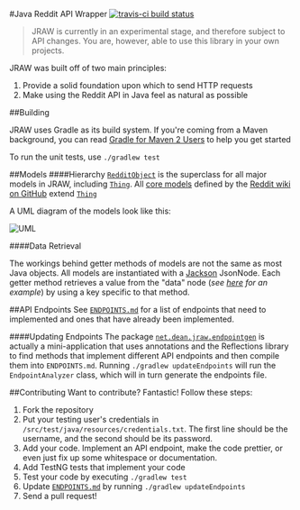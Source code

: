 #Java Reddit API Wrapper [![travis-ci build status](https://travis-ci.org/thatJavaNerd/JRAW.svg?branch=master)](https://travis-ci.org/thatJavaNerd/JRAW)

>JRAW is currently in an experimental stage, and therefore subject to API changes. You are, however, able to use this library in your own projects.

JRAW was built off of two main principles:

1. Provide a solid foundation upon which to send HTTP requests
2. Make using the Reddit API in Java feel as natural as possible

##Building

JRAW uses Gradle as its build system. If you're coming from a Maven background, you can read [Gradle for Maven 2 Users](http://wiki.gradle.org/display/GRADLE/Gradle+for+Maven+2+users) to help you get started

To run the unit tests, use `./gradlew test`

##Models
####Hierarchy
[`RedditObject`](https://github.com/thatJavaNerd/JRAW/blob/master/src/main/java/net/dean/jraw/models/RedditObject.java) is the superclass for all major models in JRAW, including [`Thing`](https://github.com/thatJavaNerd/JRAW/blob/master/src/main/java/net/dean/jraw/models/RedditObject.java). All [core models](https://github.com/thatJavaNerd/JRAW/tree/master/src/main/java/net/dean/jraw/models/core) defined by the [Reddit wiki on GitHub](https://github.com/reddit/reddit/wiki/JSON) extend [`Thing`](https://github.com/thatJavaNerd/JRAW/blob/master/src/main/java/net/dean/jraw/models/Thing.java)

A UML diagram of the models look like this:

![UML](https://i.imgur.com/151gWff.png)

####Data Retrieval

The workings behind getter methods of models are not the same as most Java objects. All models are instantiated with a [Jackson](http://jackson.codehaus.org/) JsonNode. Each getter method retrieves a value from the "data" node (*see [here](http://www.reddit.com/api/me.json) for an example*) by using a key specific to that method.

##API Endpoints
See [`ENDPOINTS.md`](https://github.com/thatJavaNerd/JRAW/blob/master/ENDPOINTS.md) for a list of endpoints that need to implemented and ones that have already been implemented.

####Updating Endpoints
The package [`net.dean.jraw.endpointgen`](https://github.com/thatJavaNerd/JRAW/tree/master/src/main/java/net/dean/jraw/endpointgen) is actually a mini-application that uses annotations and the Reflections library to find methods that implement different API endpoints and then compile them into `ENDPOINTS.md`. Running `./gradlew updateEndpoints` will run the `EndpointAnalyzer` class, which will in turn generate the endpoints file.

##Contributing
Want to contribute? Fantastic! Follow these steps:

1. Fork the repository
2. Put your testing user's credentials in `/src/test/java/resources/credentials.txt`. The first line should be the username, and the second should be its password.
3. Add your code. Implement an API endpoint, make the code prettier, or even just fix up some whitespace or documentation.
4. Add TestNG tests that implement your code
5. Test your code by executing `./gradlew test`
6. Update [`ENDPOINTS.md`](https://github.com/thatJavaNerd/JRAW/blob/master/ENDPOINTS.md) by running `./gradlew updateEndpoints`
6. Send a pull request!
